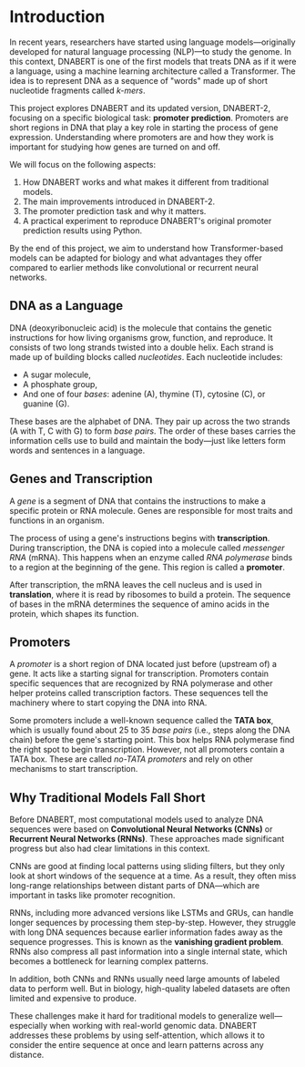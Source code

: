 # Introduction

In recent years, researchers have started using language models—originally developed for natural language processing (NLP)—to study the genome. In this context, DNABERT is one of the first models that treats DNA as if it were a language, using a machine learning architecture called a Transformer. The idea is to represent DNA as a sequence of "words" made up of short nucleotide fragments called *k-mers*.

This project explores DNABERT and its updated version, DNABERT-2, focusing on a specific biological task: **promoter prediction**. Promoters are short regions in DNA that play a key role in starting the process of gene expression. Understanding where promoters are and how they work is important for studying how genes are turned on and off.

We will focus on the following aspects:
1. How DNABERT works and what makes it different from traditional models.
2. The main improvements introduced in DNABERT-2.
3. The promoter prediction task and why it matters.
4. A practical experiment to reproduce DNABERT's original promoter prediction results using Python.

By the end of this project, we aim to understand how Transformer-based models can be adapted for biology and what advantages they offer compared to earlier methods like convolutional or recurrent neural networks.

## DNA as a Language

DNA (deoxyribonucleic acid) is the molecule that contains the genetic instructions for how living organisms grow, function, and reproduce. It consists of two long strands twisted into a double helix. Each strand is made up of building blocks called *nucleotides*. Each nucleotide includes:
- A sugar molecule,
- A phosphate group,
- And one of four *bases*: adenine (A), thymine (T), cytosine (C), or guanine (G).

These bases are the alphabet of DNA. They pair up across the two strands (A with T, C with G) to form *base pairs*. The order of these bases carries the information cells use to build and maintain the body—just like letters form words and sentences in a language.

## Genes and Transcription

A *gene* is a segment of DNA that contains the instructions to make a specific protein or RNA molecule. Genes are responsible for most traits and functions in an organism.

The process of using a gene's instructions begins with **transcription**. During transcription, the DNA is copied into a molecule called *messenger RNA* (mRNA). This happens when an enzyme called *RNA polymerase* binds to a region at the beginning of the gene. This region is called a **promoter**.

After transcription, the mRNA leaves the cell nucleus and is used in **translation**, where it is read by ribosomes to build a protein. The sequence of bases in the mRNA determines the sequence of amino acids in the protein, which shapes its function.

## Promoters

A *promoter* is a short region of DNA located just before (upstream of) a gene. It acts like a starting signal for transcription. Promoters contain specific sequences that are recognized by RNA polymerase and other helper proteins called transcription factors. These sequences tell the machinery where to start copying the DNA into RNA.

Some promoters include a well-known sequence called the **TATA box**, which is usually found about 25 to 35 *base pairs* (i.e., steps along the DNA chain) before the gene's starting point. This box helps RNA polymerase find the right spot to begin transcription. However, not all promoters contain a TATA box. These are called *no-TATA promoters* and rely on other mechanisms to start transcription.

## Why Traditional Models Fall Short

Before DNABERT, most computational models used to analyze DNA sequences were based on **Convolutional Neural Networks (CNNs)** or **Recurrent Neural Networks (RNNs)**. These approaches made significant progress but also had clear limitations in this context.

CNNs are good at finding local patterns using sliding filters, but they only look at short windows of the sequence at a time. As a result, they often miss long-range relationships between distant parts of DNA—which are important in tasks like promoter recognition.

RNNs, including more advanced versions like LSTMs and GRUs, can handle longer sequences by processing them step-by-step. However, they struggle with long DNA sequences because earlier information fades away as the sequence progresses. This is known as the **vanishing gradient problem**. RNNs also compress all past information into a single internal state, which becomes a bottleneck for learning complex patterns.

In addition, both CNNs and RNNs usually need large amounts of labeled data to perform well. But in biology, high-quality labeled datasets are often limited and expensive to produce.

These challenges make it hard for traditional models to generalize well—especially when working with real-world genomic data. DNABERT addresses these problems by using self-attention, which allows it to consider the entire sequence at once and learn patterns across any distance.